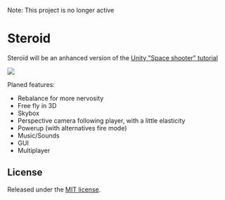 Note: This project is no longer active

# Steroid
Steroïd will be an anhanced version of the [Unity "Space shooter" tutorial](http://unity3d.com/learn/tutorials/projects/space-shooter-tutorial)

![](http://unity3d.com/sites/default/files/learn-playlist/icon/spaceshooter-thumb1.jpg)

Planed features:
- Rebalance for more nervosity
- Free fly in 3D
- Skybox
- Perspective camera following player, with a little elasticity
- Powerup (with alternatives fire mode)
- Music/Sounds
- GUI
- Multiplayer

## License

Released under the [MIT license](http://www.opensource.org/licenses/MIT).
